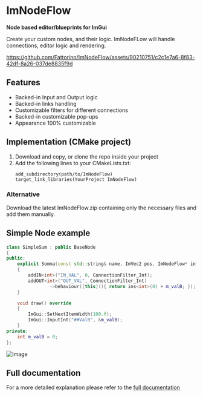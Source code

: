 # ImNodeFlow
**Node based editor/blueprints for ImGui**

Create your custom nodes, and their logic.
ImNodeFLow will handle connections, editor logic and rendering.

https://github.com/Fattorino/ImNodeFlow/assets/90210751/c2c1e7a6-8f83-42df-8a26-037de8835f9d

## Features
- Backed-in Input and Output logic
- Backed-in links handling
- Customizable filters for different connections
- Backed-in customizable pop-ups
- Appearance 100% customizable

## Implementation (CMake project)
1. Download and copy, or clone the repo inside your project
2. Add the following lines to your CMakeLists.txt:
   ```
   add_subdirectory(path/to/ImNodeFlow)
   target_link_libraries(YourProject ImNodeFlow)
   ```
   
### Alternative
Download the latest ImNodeFlow.zip containing only the necessary files and add them manually.

## Simple Node example
```c++
class SimpleSum : public BaseNode
{
public:
    explicit Somma(const std::string& name, ImVec2 pos, ImNodeFlow* inf) : BaseNode(name, pos, inf)
    {
        addIN<int>("IN_VAL", 0, ConnectionFilter_Int);
        addOUT<int>("OUT_VAL", ConnectionFilter_Int)
                ->behaviour([this](){ return ins<int>(0) + m_valB; });
    }

    void draw() override
    {
        ImGui::SetNextItemWidth(100.f);
        ImGui::InputInt("##ValB", &m_valB);
    }
private:
    int m_valB = 0;
};
```

![image](https://github.com/Fattorino/ImNodeFlow/assets/90210751/4722b1e8-a52c-4ae2-b3f7-babfc713d8db)


## Full documentation
For a more detailed explanation please refer to the [full documentation](documentation.md)
